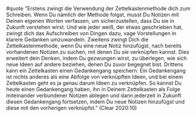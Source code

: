 #quote  "Erstens zwingt die Verwendung der Zettelkastenmethode dich zum Schreiben. Wenn Du nämlich der Methode folgst, musst Du Notizen mit Deinen eigenen Worten verfassen, um sicherzustellen, dass Du sie in Zukunft verstehen wirst. Und wie jeder weiß, der etwas geschrieben hat, zwingt dich das Aufschreiben von Dingen dazu, vage Vorstellungen in klarere Gedanken umzuwandeln. Zweitens zwingt Dich die Zettelkastenmethode, wenn Du eine neue Notiz hinzufügst, nach bereits vorhandenen Notizen zu suchen, mit denen Du sie verknüpfen kannst. Dies erweitert dein Denken, indem Du gezwungen wirst, zu überlegen, wie sich neue Ideen auf andere beziehen, denen Du zuvor begegnet bist. Drittens kann ein Zettelkasten einen Gedankengang speichern. Ein Gedankengang ist nichts anderes als eine Abfolge von verknüpften Ideen, und bei einem Zettelkasten geht es ja genau darum Ideen zu verknüpfen. So kannst Du heute einen Gedankengang haben, ihn in Deinem Zettelkasten als Folge miteinander verbundener Notizen ablegen und dann jederzeit in Zukunft diesen Gedankengang fortsetzen, indem Du neue Notizen hinzufügst und diese mit den vorherigen verknüpfst." (Clear 2020:10)